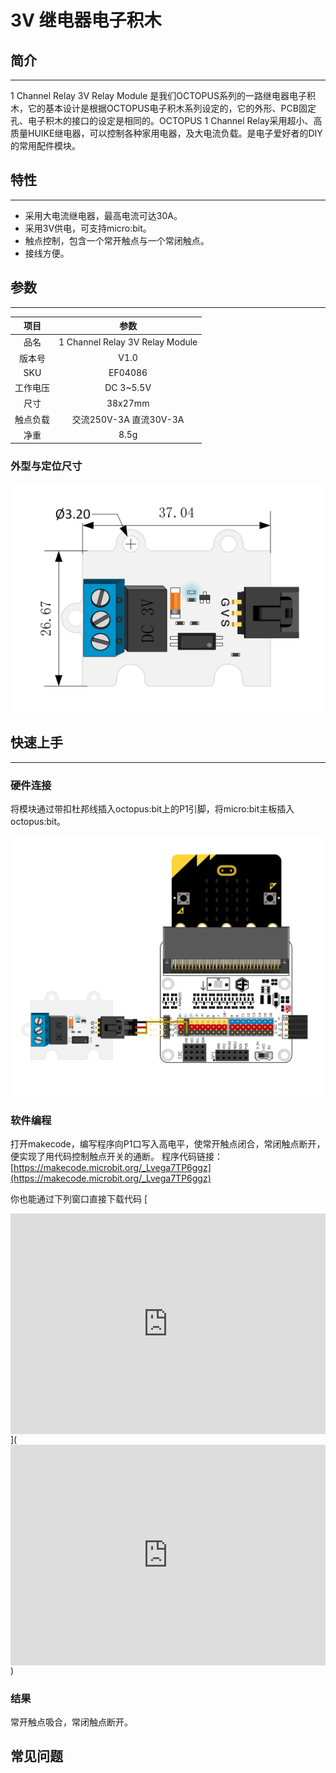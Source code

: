 # 3V 继电器电子积木

## 简介
---

1 Channel Relay 3V Relay Module 是我们OCTOPUS系列的一路继电器电子积木，它的基本设计是根据OCTOPUS电子积木系列设定的，它的外形、PCB固定孔、电子积木的接口的设定是相同的。OCTOPUS 1 Channel Relay采用超小、高质量HUIKE继电器，可以控制各种家用电器，及大电流负载。是电子爱好者的DIY的常用配件模块。

## 特性 
---
- 采用大电流继电器，最高电流可达30A。
- 采用3V供电，可支持micro:bit。
- 触点控制，包含一个常开触点与一个常闭触点。
- 接线方便。

## 参数
---

项目 | 参数 
:-: | :-: 
品名|1 Channel Relay 3V Relay Module
版本号|V1.0
SKU| EF04086
工作电压|DC 3~5.5V
尺寸|38x27mm
触点负载|交流250V-3A 直流30V-3A
净重|8.5g

### 外型与定位尺寸  
![](./images/RucS13Z.png)

## 快速上手  
---  
### 硬件连接  

将模块通过带扣杜邦线插入octopus:bit上的P1引脚，将micro:bit主板插入octopus:bit。

![](./images/cJGeHvd.png)

### 软件编程  

打开makecode，编写程序向P1口写入高电平，使常开触点闭合，常闭触点断开，便实现了用代码控制触点开关的通断。
程序代码链接：[https://makecode.microbit.org/_Lvega7TP6ggz](https://makecode.microbit.org/_Lvega7TP6ggz)

你也能通过下列窗口直接下载代码
[<div style="position:relative;height:0;padding-bottom:70%;overflow:hidden;"><iframe style="position:absolute;top:0;left:0;width:100%;height:100%;" src="https://makecode.microbit.org/#pub:_Lvega7TP6ggz" frameborder="0" sandbox="allow-popups allow-forms allow-scripts allow-same-origin"></iframe></div>](<div style="position:relative;height:0;padding-bottom:70%;overflow:hidden;"><iframe style="position:absolute;top:0;left:0;width:100%;height:100%;" src="https://makecode.microbit.org/#pub:_Lvega7TP6ggz" frameborder="0" sandbox="allow-popups allow-forms allow-scripts allow-same-origin"></iframe></div>)

### 结果  

常开触点吸合，常闭触点断开。

## 常见问题
